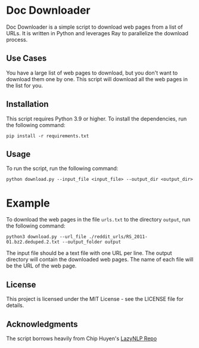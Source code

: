# Doc Downloader

Doc Downloader is a simple script to download web pages from a list of URLs. It is written in Python and leverages Ray to parallelize the download process.

## Use Cases
You have a large list of web pages to download, but you don't want to download them one by one. This script will download all the web pages in the list for you. 

## Installation
This script requires Python 3.9 or higher. To install the dependencies, run the following command:

```
pip install -r requirements.txt
```

## Usage
To run the script, run the following command:

```
python download.py --input_file <input_file> --output_dir <output_dir>
```

# Example
To download the web pages in the file `urls.txt` to the directory `output`, run the following command:

```
python3 download.py --url_file ./reddit_urls/RS_2011-01.bz2.deduped.2.txt --output_folder output
```

The input file should be a text file with one URL per line. The output directory will contain the downloaded web pages. The name of each file will be the URL of the web page.

## License
This project is licensed under the MIT License - see the LICENSE file for details.

## Acknowledgments
The script borrows heavily from Chip Huyen's [LazyNLP Repo](https://github.com/chiphuyen/lazynlp) 